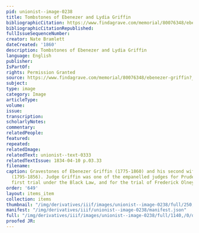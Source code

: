```yaml
---
pid: unionist--image-0238
title: Tombstones of Ebenezer and Lydia Griffin
bibliographicCitation: https://www.findagrave.com/memorial/80076348/ebenezer-griffin?_gl=1*1tr32lz*_ga*MTUyMjQxNDg5NS4xNjU5NTYyOTE2*_ga_4QT8FMEX30*MGNkZGYyMmUtMzNiYS00ZmJhLTkxMDEtZDZiODBhYzczMWMyLjQ3LjEuMTY4MjU0NjIzNS4xNC4wLjA.
bibliographicCitationRepublished: 
fullIssueSequenceNumber: 
creator: Nate Bramlett
dateCreated: '1860'
description: Tombstones of Ebenezer and Lydia Griffin
language: English
publisher: 
IsPartOf: 
rights: Permission Granted
source: https://www.findagrave.com/memorial/80076348/ebenezer-griffin?_gl=1*1tr32lz*_ga*MTUyMjQxNDg5NS4xNjU5NTYyOTE2*_ga_4QT8FMEX30*MGNkZGYyMmUtMzNiYS00ZmJhLTkxMDEtZDZiODBhYzczMWMyLjQ3LjEuMTY4MjU0NjIzNS4xNC4wLjA.
subject: 
type: image
category: Image
articleType: 
volume: 
issue: 
transcription: 
scholarlyNotes: 
commentary: 
relatedPeople: 
featured: 
repeated: 
relatedImage: 
relatedText: unionist--text-0333
relatedTextIssue: 1834-04-10 p.03.33
filename: 
caption: Gravestones of Ebenezer Griffin (1775-1860) and his second wife, Lydia Griffin
  (1795-1856). Judge Griffin was one of the empanelled judges for Prudence Crandall's
  first trial under the Black Law, and for the trial of Frederick Olney.
order: '649'
layout: items_item
collection: items
thumbnail: "/img/derivatives/iiif/images/unionist--image-0238/full/250,/0/default.jpg"
manifest: "/img/derivatives/iiif/unionist--image-0238/manifest.json"
full: "/img/derivatives/iiif/images/unionist--image-0238/full/1140,/0/default.jpg"
proofed JR: 
---
```

